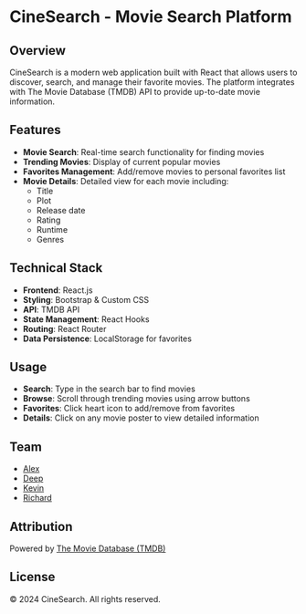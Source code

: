 # CineSearch - Movie Search Platform

## Overview
CineSearch is a modern web application built with React that allows users to discover, search, and manage their favorite movies. The platform integrates with The Movie Database (TMDB) API to provide up-to-date movie information.

## Features
- **Movie Search**: Real-time search functionality for finding movies
- **Trending Movies**: Display of current popular movies
- **Favorites Management**: Add/remove movies to personal favorites list
- **Movie Details**: Detailed view for each movie including:
  - Title
  - Plot
  - Release date
  - Rating
  - Runtime
  - Genres

## Technical Stack
- **Frontend**: React.js
- **Styling**: Bootstrap & Custom CSS
- **API**: TMDB API
- **State Management**: React Hooks
- **Routing**: React Router
- **Data Persistence**: LocalStorage for favorites

## Usage
- **Search**: Type in the search bar to find movies
- **Browse**: Scroll through trending movies using arrow buttons
- **Favorites**: Click heart icon to add/remove from favorites
- **Details**: Click on any movie poster to view detailed information

## Team
- [Alex](https://github.com/feldmansasha)
- [Deep](https://github.com/DeepBwas)
- [Kevin](https://github.com/Kevinrivas96)
- [Richard](https://github.com/Richard-LeBlanc)

## Attribution
Powered by [The Movie Database (TMDB)](https://www.themoviedb.org/)

## License
© 2024 CineSearch. All rights reserved.